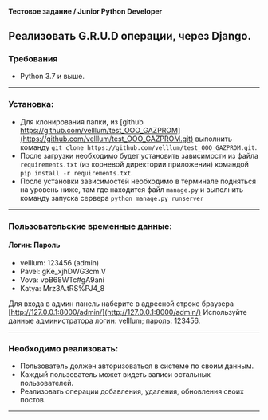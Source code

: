 #### Тестовое задание / Junior Python Developer

## Реализовать G.R.U.D операции, через Django.

### Требования 
- Python 3.7 и выше.

-------------------------------------------------------------------

### Установка:
- Для клонирования папки, из [github https://github.com/velllum/test_OOO_GAZPROM](https://github.com/velllum/test_OOO_GAZPROM.git)
выполнить команду `git clone https://github.com/velllum/test_OOO_GAZPROM.git`.
- После загрузки необходимо будет установить зависимости из файла `requirements.txt` (из корневой директории приложения) 
командой `pip install -r requirements.txt`.
- После установки зависимостей необходимо в терминале подняться на уровень ниже, там где находится файл `manage.py`
и выполнить команду запуска сервера `python manage.py runserver`

-------------------------------------------------------------------

### Пользовательские временные данные:
#### Логин: Пароль
- velllum: 123456 (admin)
- Pavel: gKe_xjhDWG3cm.V
- Vova: vpB68WTc#gA9ani
- Katya: Mrz3A.tRS%PJ4_8

Для входа в админ панель наберите в адресной строке браузера [http://127.0.0.1:8000/admin/](http://127.0.0.1:8000/admin/)
Используйте данные администратора логин: velllum; пароль: 123456.

-------------------------------------------------------------------

### Необходимо реализовать:
- Пользователь должен авторизоваться в системе по своим данным.
- Каждый пользователь может видеть записи остальных пользователей.
- Реализовать операции добавления, удаления, обновления своих постов.

-------------------------------------------------------------------


